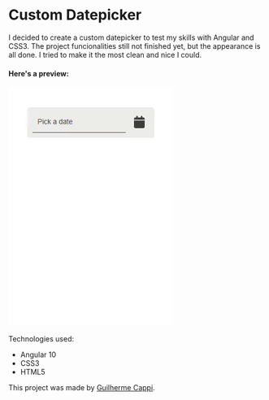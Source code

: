 # Custom Datepicker

I decided to create a custom datepicker to test my skills with Angular and CSS3.
The project funcionalities still not finished yet, but the appearance is all done. I tried to make it the most clean and nice I could.

#### Here's a preview:

![datepicker-preview](https://github.com/guilhermecappi/Custom-Datepicker/blob/main/datepicker.gif)

Technologies used:

- Angular 10
- CSS3
- HTML5

This project was made by [Guilherme Cappi](https://www.linkedin.com/in/guilherme-cappi-a798331b4/).
